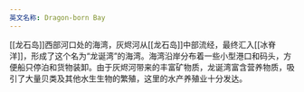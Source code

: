 ```yaml
---
英文名称: Dragon-born Bay
---
```

[[龙石岛]]西部河口处的海湾，灰烬河从[[龙石岛]]中部流经，最终汇入[[冰脊洋]]，形成了这个名为“龙诞湾”的海湾。海湾沿岸分布着一些小型港口和码头，方便船只停泊和货物装卸。由于灰烬河带来的丰富矿物质，龙诞湾富含营养物质，吸引了大量贝类及其他水生生物的繁殖，这里的水产养殖业十分发达。